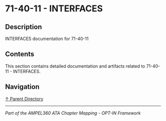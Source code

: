 # 71-40-11 - INTERFACES

## Description

INTERFACES documentation for 71-40-11

## Contents

This section contains detailed documentation and artifacts related to 71-40-11 - INTERFACES.

## Navigation

[↑ Parent Directory](../README.md)

---

*Part of the AMPEL360 ATA Chapter Mapping - OPT-IN Framework*
